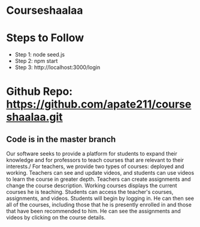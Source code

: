 # Courseshaalaa

# Steps to Follow
- Step 1: node seed.js
- Step 2: npm start
- Step 3: http://localhost:3000/login
# Github Repo: https://github.com/apate211/courseshaalaa.git

## Code is in the master branch


Our software seeks to provide a platform for students to expand their knowledge and for
professors to teach courses that are relevant to their interests./
For teachers, we provide two types of courses: deployed and working.
Teachers can see and update videos, and students can use videos to learn the course in
greater depth.
Teachers can create assignments and change the course description.
Working courses displays the current courses he is teaching.
Students can access the teacher's courses, assignments, and videos.
Students will begin by logging in.
He can then see all of the courses, including those that he is presently enrolled in and those that
have been recommended to him. He can see the assignments and videos by clicking on the
course details.
